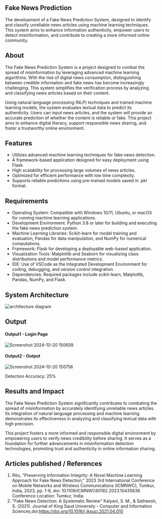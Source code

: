 ## Fake News Prediction
The development of a Fake News Prediction System, designed to identify and classify unreliable news articles using machine learning techniques. This system aims to enhance information authenticity, empower users to detect misinformation, and contribute to creating a more informed online community.

## About
The Fake News Prediction System is a project designed to combat the spread of misinformation by leveraging advanced machine learning algorithms. With the rise of digital news consumption, distinguishing between credible information and fake news has become increasingly challenging. This system simplifies the verification process by analyzing and classifying news articles based on their content.

Using natural language processing (NLP) techniques and trained machine learning models, the system evaluates textual data to predict its authenticity. Users can input news articles, and the system will provide an accurate prediction of whether the content is reliable or fake. This project aims to enhance digital literacy, support responsible news sharing, and foster a trustworthy online environment.

## Features
- Utilizes advanced machine learning techniques for fake news detection.
- A framework-based application designed for easy deployment using Flask.
- High scalability for processing large volumes of news articles.
- Optimized for efficient performance with low time complexity.
- Supports reliable predictions using pre-trained models saved in .pkl format.

## Requirements
* Operating System: Compatible with Windows 10/11, Ubuntu, or macOS for running machine learning applications.
* Development Environment: Python 3.8 or later for building and executing the fake news prediction system.
* Machine Learning Libraries: Scikit-learn for model training and evaluation, Pandas for data manipulation, and NumPy for numerical computations.
* Framework: Flask for developing a deployable web-based application.
* Visualization Tools: Matplotlib and Seaborn for visualizing class distributions and model performance metrics.
* IDE: Use of VSCode as the Integrated Development Environment for coding, debugging, and version control integration.
* Dependencies: Required packages include scikit-learn, Matplotlib, Pandas, NumPy, and Flask.

## System Architecture

![architecture diagram](https://github.com/user-attachments/assets/8a46e373-446f-4cf8-afe1-a4a6a547c11c)


## Output

<!--Embed the Output picture at respective places as shown below as shown below-->
#### Output1 - Login Page

![Screenshot 2024-10-20 150659](https://github.com/user-attachments/assets/20aa2c36-a6f4-450d-8351-12e1780ec6bc)

#### Output2 - Output

![Screenshot 2024-10-20 150758](https://github.com/user-attachments/assets/1b2d4105-ce79-40a8-a603-02c4c99dcd1a)

Detection Accuracy: 25%

## Results and Impact

The Fake News Prediction System significantly contributes to combating the spread of misinformation by accurately identifying unreliable news articles. Its integration of natural language processing and machine learning demonstrates its effectiveness in analyzing and classifying textual data with high precision.

This project fosters a more informed and responsible digital environment by empowering users to verify news credibility before sharing. It serves as a foundation for further advancements in misinformation detection technologies, promoting trust and authenticity in online information sharing.

## Articles published / References
1. Ritu, "Preserving Information Integrity: A Novel Machine Learning Approach for Fake News Detection," 2023 3rd International Conference on Mobile Networks and Wireless Communications (ICMNWC), Tumkur, India, 2023, pp. 1-6, doi: 10.1109/ICMNWC60182.2023.10435836. Conference Location: Tumkur, India.
2. "Fake News Detection: A Systematic Review" Kalyani, S. M., & Satheesh, S. (2021). Journal of King Saud University - Computer and Information Sciences,doi:https://doi.org/10.1016/j.jksuci.2021.04.010
